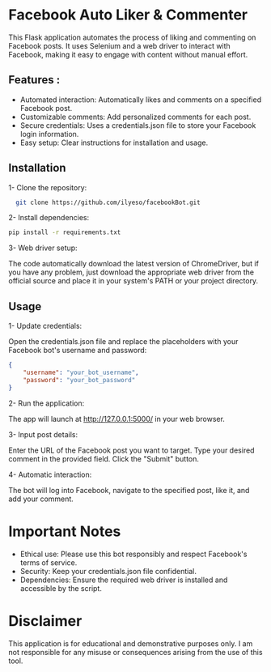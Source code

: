 
# Facebook Auto Liker & Commenter

This Flask application automates the process of liking and commenting on Facebook posts. It uses Selenium and a web driver to interact with Facebook, making it easy to engage with content without manual effort.


## Features :
* Automated interaction: Automatically likes and comments on a specified Facebook post.
* Customizable comments: Add personalized comments for each post.
* Secure credentials: Uses a credentials.json file to store your Facebook login information.
* Easy setup: Clear instructions for installation and usage.

## Installation

1- Clone the repository:

```bash
  git clone https://github.com/ilyeso/facebookBot.git

```
2- Install dependencies:

```bash
pip install -r requirements.txt
```
3- Web driver setup:

The code automatically download the latest version of ChromeDriver, but if you have any problem, just download the appropriate web driver from the official source and place it in your system's PATH or your project directory.

## Usage

1- Update credentials:

Open the credentials.json file and replace the placeholders with your Facebook bot's username and password:
```json
{
    "username": "your_bot_username",
    "password": "your_bot_password"
}
```
2- Run the application:

The app will launch at http://127.0.0.1:5000/ in your web browser.

3- Input post details:

Enter the URL of the Facebook post you want to target.
Type your desired comment in the provided field.
Click the "Submit" button.

4- Automatic interaction:

The bot will log into Facebook, navigate to the specified post, like it, and add your comment.

# Important Notes
- Ethical use: Please use this bot responsibly and respect Facebook's terms of service.
- Security: Keep your credentials.json file confidential.
- Dependencies: Ensure the required web driver is installed and accessible by the script.

# Disclaimer
This application is for educational and demonstrative purposes only. I am not responsible for any misuse or consequences arising from the use of this tool.


